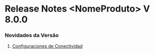 # Release Notes \<NomeProduto> V 8.0.0

### Novidades da Versão

1. [Configuraciones de Conectividad](configuraciones-de-conectividad.md)
